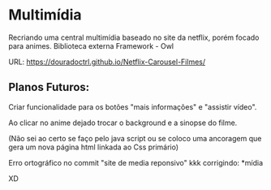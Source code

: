 # Multimídia
Recriando uma central multimídia baseado no site da netflix, porém focado para animes.
Biblioteca externa
Framework - Owl

URL: https://douradoctrl.github.io/Netflix-Carousel-Filmes/

## Planos Futuros:
Criar funcionalidade para os botões "mais informações" e "assistir vídeo".

Ao clicar no anime dejado trocar o background e a sinopse do filme.

(Não sei ao certo se faço pelo java script ou se coloco uma ancoragem que gera um nova página html linkada ao Css primário)

Erro ortográfico no commit "site de media reponsivo" kkk corrigindo: *mídia

XD

